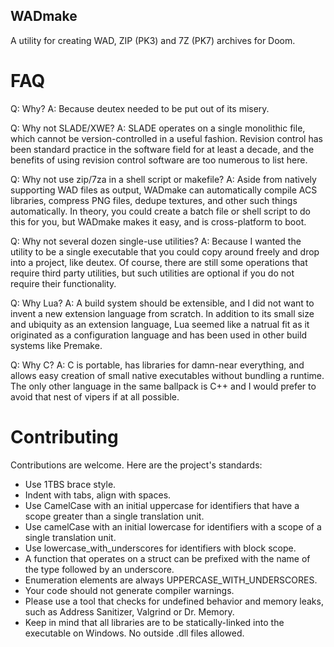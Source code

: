 WADmake
-------

A utility for creating WAD, ZIP (PK3) and 7Z (PK7) archives for Doom.

FAQ
===

Q: Why?
A: Because deutex needed to be put out of its misery.

Q: Why not SLADE/XWE?
A: SLADE operates on a single monolithic file, which cannot be version-controlled in a useful fashion.  Revision control has been standard practice in the software field for at least a decade, and the benefits of using revision control software are too numerous to list here.

Q: Why not use zip/7za in a shell script or makefile?
A: Aside from natively supporting WAD files as output, WADmake can automatically compile ACS libraries, compress PNG files, dedupe textures, and other such things automatically.  In theory, you could create a batch file or shell script to do this for you, but WADmake makes it easy, and is cross-platform to boot.

Q: Why not several dozen single-use utilities?
A: Because I wanted the utility to be a single executable that you could copy around freely and drop into a project, like deutex.  Of course, there are still some operations that require third party utilities, but such utilities are optional if you do not require their functionality.

Q: Why Lua?
A: A build system should be extensible, and I did not want to invent a new extension language from scratch.  In addition to its small size and ubiquity as an extension language, Lua seemed like a natrual fit as it originated as a configuration language and has been used in other build systems like Premake.

Q: Why C?
A: C is portable, has libraries for damn-near everything, and allows easy creation of small native executables without bundling a runtime.  The only other language in the same ballpack is C++ and I would prefer to avoid that nest of vipers if at all possible.

Contributing
============

Contributions are welcome.  Here are the project's standards:

- Use 1TBS brace style.
- Indent with tabs, align with spaces.
- Use CamelCase with an initial uppercase for identifiers that have a scope greater than a single translation unit.
- Use camelCase with an initial lowercase for identifiers with a scope of a single translation unit.
- Use lowercase_with_underscores for identifiers with block scope.
- A function that operates on a struct can be prefixed with the name of the type followed by an underscore.
- Enumeration elements are always UPPERCASE_WITH_UNDERSCORES.
- Your code should not generate compiler warnings.
- Please use a tool that checks for undefined behavior and memory leaks, such as Address Sanitizer, Valgrind or Dr. Memory.
- Keep in mind that all libraries are to be statically-linked into the executable on Windows.  No outside .dll files allowed.
